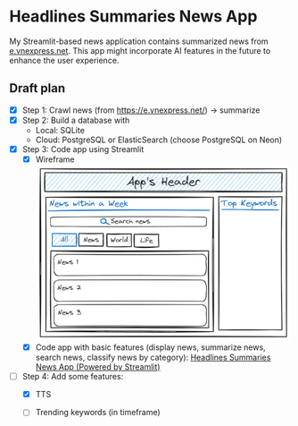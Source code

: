 # Headlines Summaries News App
My Streamlit-based news application contains summarized news from [e.vnexpress.net](https://e.vnexpress.net/). This app might incorporate AI features in the future to enhance the user experience.

## Draft plan

- [x] Step 1: Crawl news (from <https://e.vnexpress.net/>) $\to$ summarize
- [x] Step 2: Build a database with
    - Local: SQLite
    - Cloud: PostgreSQL or ElasticSearch (choose PostgreSQL on Neon)
- [x] Step 3: Code app using Streamlit
    - [x] Wireframe
    ![wireframe](https://raw.githubusercontent.com/ptpuyen1511/headlines-summaries-news-app/main/imgs/wireframe.excalidraw.png)
    - [x] Code app with basic features (display news, summarize news, search news, classify news by category): [Headlines Summaries News App (Powered by Streamlit)](https://headlines-summaries-news-app.streamlit.app/)
- [ ] Step 4: Add some features:
    - [x] TTS
    - [ ] Trending keywords (in timeframe)
 
